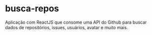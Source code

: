 # busca-repos
Aplicação com ReactJS que consome uma API do Github para buscar dados de repositórios, issues, usuários, avatar e muito mais.
